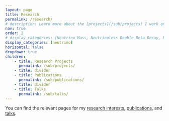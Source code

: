 ```yaml
---
layout: page
title: Research
permalink: /research/
# description: Learn more about the [projects](/sub/projects) I work on and my publications and talks here. 
nav: true
order: 2
# display_categories: [Neutrino Mass, Neutrinoless Double Beta Decay, Reactor Neutrinos]
display_categories: [neutrino]
horizontal: false
dropdown: true
children: 
    - title: Research Projects
      permalink: /sub/projects/
    - title: divider
    - title: Publications
      permalink: /sub/publications/
    - title: divider
    - title: Talks
      permalink: /sub/talks/
---
```


You can find the relevant pages for my [research interests](/sub/projects), [publications](/sub/publications/), and [talks](/sub/talks).